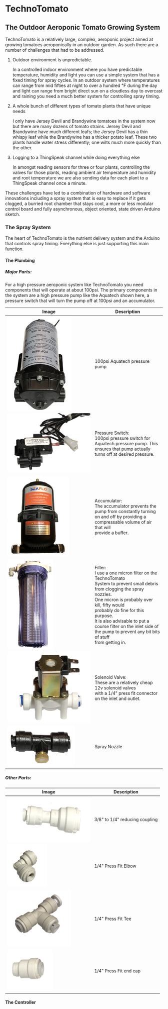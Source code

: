 # TechnoTomato
## The Outdoor Aeroponic Tomato Growing System
TechnoTomato is a relatively large, complex, aeroponic project aimed at growing tomatoes aeroponically in an outdoor garden.  As such there are a number of challenges that had to be addressed. 

1. Outdoor environment is unpredictable.

   In a controlled indoor environment where you have predictable temperature, humidity and light you can use a simple system that has a fixed timing for spray cycles.  In an outdoor system where temperatures can range from mid fifties at night to over a hundred ℉ during the day and light can range from bright direct sun on a cloudless day to overcast and raining you need a much better system for controlling spray timing.
2. A whole bunch of different types of tomato plants that have unique needs

   I only have Jersey Devil and Brandywine tomatoes in the system now but there are many dozens of tomato strains.  Jersey Devil and Brandywine have much different leafs; the Jersey Devil has a thin whispy leaf while the Brandywine has a thicker potato leaf.  These two plants handle water stress differently; one wilts much more quickly than the other.  
3. Logging to a ThingSpeak channel while doing everything else
   
   In amongst reading sensors for three or four plants, controlling the valves for those plants, reading ambient air temperature and humidity and root temperature we are also sending data for each plant to a ThingSpeak channel once a minute.

These challenges have led to a combination of hardware and software innovations including a spray system that is easy to replace if it gets clogged, a burried root chamber that stays cool, a more or less modular control board and fully asynchronous, object oriented, state driven Arduino sketch.
### The Spray System
The heart of TechnoTomato is the nutrient delivery system and the Arduino that controls spray timing.  Everything else is just supporting this main function.
#### The Plumbing
##### Major Parts:
For a high pressure aeroponic system like TechnoTomato you need components that will operate at about 100psi.  The primary components in the system are a high pressure pump like the Aquatech shown here, a pressure switch that will turn the pump off at 100psi and an accumulator. 

| Image | Description |
| --- | --- |
| ![Pressure Pump](Documentation/Images/Plumbing/Pressure_Pump.jpg) | 100psi Aquatech pressure pump |
| ![Pressure Switch](<Documentation/Images/Plumbing/1:4" Press Fit Pressure Switch.png>) | Pressure Switch: <br>100psi pressure switch for <br>Aquatech pressure pump.  This ensures that pump actually <br> turns off at desired pressure. |
| ![Accumulator](Documentation/Images/Plumbing/Accumulator.png) | Accumulator: <br>The accumulator prevents the pump from constantly turning <br>on and off by providing a compressable volume of air that will <br>provide a buffer. |
| ![Filter](Documentation/Images/Plumbing/Filter.png) | Filter: <br>I use a one micron filter on the TechnoTomato <br>System to prevent small debris from clogging the spray nozzles. <br> One micron is probably over kill, fifty would <br>probably do fine for this purpose.  <br>It is also advisable to put a course filter on the inlet side of <br> the pump to prevent any bit bits of stuff <br> from getting in. |
| ![Valve](<Documentation/Images/Plumbing/1:4" Press Fit Solenoid Valve.png>) | Solenoid Valve: <br>These are a relatively cheap 12v solenoid valves <br>with a 1/4" press fit connector on the inlet and outlet. |
| ![Spray Nozzle](<Documentation/Images/Plumbing/Spray Nozzle.png>) | Spray Nozzle |
##### Other Parts: 
| Image | Description |
| --- | --- |
| ![3/8" to 1/4" reducing couple](<Documentation/Images/Plumbing/3:8" to 1:4" Press Fit Reducing Fitting.png>) | 3/8" to 1/4" reducing coupling |
| ![Elbow](<Documentation/Images/Plumbing/1:4" Press Fit Elbow.png>) | 1/4" Press Fit Elbow |
| ![Tee](<Documentation/Images/Plumbing/1:4" Press Fit Tee.png>) | 1/4" Press Fit Tee |
| ![End Cap](<Documentation/Images/Plumbing/1:4" Press End Cap.png>) | 1/4" Press Fit end cap |

#### The Controller

